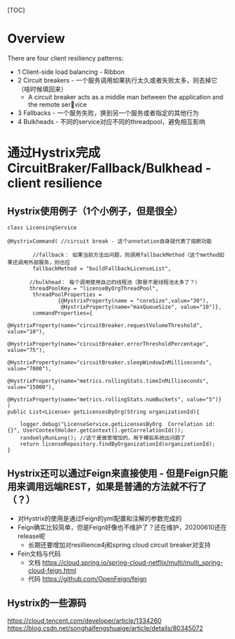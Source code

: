 [TOC]
# Overview

There are four client resiliency patterns:
- 1 Client-side load balancing - Ribbon
- 2 Circuit breakers - 一个服务调用如果执行太久或者失败太多，则去掉它（啥时候填回来）
  - A circuit breaker acts as a middle man between the application and the remote service
- 3 Fallbacks - 一个服务失败，换到另一个服务或者指定的其他行为
- 4 Bulkheads - 不同的service对应不同的threadpool，避免相互影响


# 通过Hystrix完成 CircuitBraker/Fallback/Bulkhead - client resilience
## Hystrix使用例子（1个小例子，但是很全）
```
class LicensingService

@HystrixCommand( //circuit break - 这个annotation自身就代表了熔断功能

        //fallback： 如果当前方法出问题，则调用fallbackMethod（这个method如果还调用外部服务，则也应
        fallbackMethod = "buildFallbackLicenseList",  

       //bulkhead： 每个调用使用自己的线程池（那是不是线程池太多了？）
       threadPoolKey = "licenseByOrgThreadPool",
        threadPoolProperties =
                {@HystrixProperty(name = "coreSize",value="30"),
                 @HystrixProperty(name="maxQueueSize", value="10")},
        commandProperties={
                 @HystrixProperty(name="circuitBreaker.requestVolumeThreshold", value="10"),
                 @HystrixProperty(name="circuitBreaker.errorThresholdPercentage", value="75"),
                 @HystrixProperty(name="circuitBreaker.sleepWindowInMilliseconds", value="7000"),
                 @HystrixProperty(name="metrics.rollingStats.timeInMilliseconds", value="15000"),
                 @HystrixProperty(name="metrics.rollingStats.numBuckets", value="5")}
)
public List<License> getLicensesByOrg(String organizationId){

    logger.debug("LicenseService.getLicensesByOrg  Correlation id: {}", UserContextHolder.getContext().getCorrelationId());
    randomlyRunLong(); //这个是故意增加的，用于模拟系统出问题了
    return licenseRepository.findByOrganizationId(organizationId);
}

```

## Hystrix还可以通过Feign来直接使用 - 但是Feign只能用来调用远端REST，如果是普通的方法就不行了（？）
- 对Hystrix的使用是通过Feign的yml配置和注解的参数完成的
- Feign确实比较简单，但是Feign好像也不维护了？还在维护，20200610还在release呢
  - 长期还要增加对resillience4j和spring cloud circuit breaker对支持 
- Fein文档与代码
  - 文档 https://cloud.spring.io/spring-cloud-netflix/multi/multi_spring-cloud-feign.html
  - 代码 https://github.com/OpenFeign/feign
## Hystrix的一些源码
https://cloud.tencent.com/developer/article/1334260
https://blog.csdn.net/songhaifengshuaige/article/details/80345072